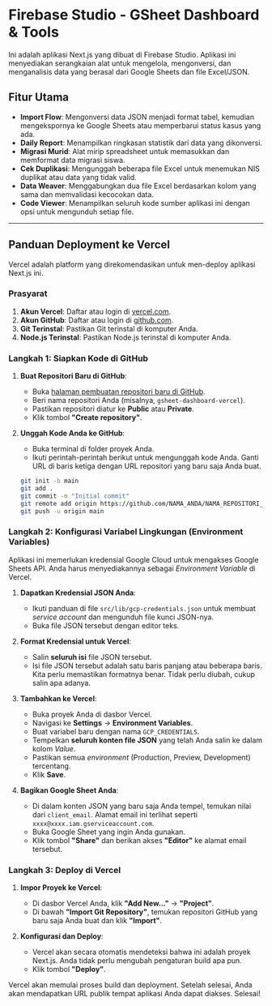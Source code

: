 # Firebase Studio - GSheet Dashboard & Tools

Ini adalah aplikasi Next.js yang dibuat di Firebase Studio. Aplikasi ini menyediakan serangkaian alat untuk mengelola, mengonversi, dan menganalisis data yang berasal dari Google Sheets dan file Excel/JSON.

## Fitur Utama

- **Import Flow**: Mengonversi data JSON menjadi format tabel, kemudian mengekspornya ke Google Sheets atau memperbarui status kasus yang ada.
- **Daily Report**: Menampilkan ringkasan statistik dari data yang dikonversi.
- **Migrasi Murid**: Alat mirip spreadsheet untuk memasukkan dan memformat data migrasi siswa.
- **Cek Duplikasi**: Mengunggah beberapa file Excel untuk menemukan NIS duplikat atau data yang tidak valid.
- **Data Weaver**: Menggabungkan dua file Excel berdasarkan kolom yang sama dan memvalidasi kecocokan data.
- **Code Viewer**: Menampilkan seluruh kode sumber aplikasi ini dengan opsi untuk mengunduh setiap file.

---

## Panduan Deployment ke Vercel

Vercel adalah platform yang direkomendasikan untuk men-deploy aplikasi Next.js ini.

### Prasyarat

1.  **Akun Vercel**: Daftar atau login di [vercel.com](https://vercel.com).
2.  **Akun GitHub**: Daftar atau login di [github.com](https://github.com).
3.  **Git Terinstal**: Pastikan Git terinstal di komputer Anda.
4.  **Node.js Terinstal**: Pastikan Node.js terinstal di komputer Anda.

### Langkah 1: Siapkan Kode di GitHub

1.  **Buat Repositori Baru di GitHub**:
    *   Buka [halaman pembuatan repositori baru di GitHub](https://github.com/new).
    *   Beri nama repositori Anda (misalnya, `gsheet-dashboard-vercel`).
    *   Pastikan repositori diatur ke **Public** atau **Private**.
    *   Klik tombol **"Create repository"**.

2.  **Unggah Kode Anda ke GitHub**:
    *   Buka terminal di folder proyek Anda.
    *   Ikuti perintah-perintah berikut untuk mengunggah kode Anda. Ganti URL di baris ketiga dengan URL repositori yang baru saja Anda buat.
      ```bash
      git init -b main
      git add .
      git commit -m "Initial commit"
      git remote add origin https://github.com/NAMA_ANDA/NAMA_REPOSITORI_ANDA.git
      git push -u origin main
      ```

### Langkah 2: Konfigurasi Variabel Lingkungan (Environment Variables)

Aplikasi ini memerlukan kredensial Google Cloud untuk mengakses Google Sheets API. Anda harus menyediakannya sebagai *Environment Variable* di Vercel.

1.  **Dapatkan Kredensial JSON Anda**:
    *   Ikuti panduan di file `src/lib/gcp-credentials.json` untuk membuat *service account* dan mengunduh file kunci JSON-nya.
    *   Buka file JSON tersebut dengan editor teks.

2.  **Format Kredensial untuk Vercel**:
    *   Salin **seluruh isi** file JSON tersebut.
    *   Isi file JSON tersebut adalah satu baris panjang atau beberapa baris. Kita perlu memastikan formatnya benar. Tidak perlu diubah, cukup salin apa adanya.

3.  **Tambahkan ke Vercel**:
    *   Buka proyek Anda di dasbor Vercel.
    *   Navigasi ke **Settings** -> **Environment Variables**.
    *   Buat variabel baru dengan nama `GCP_CREDENTIALS`.
    *   Tempelkan **seluruh konten file JSON** yang telah Anda salin ke dalam kolom *Value*.
    *   Pastikan semua *environment* (Production, Preview, Development) tercentang.
    *   Klik **Save**.

4.  **Bagikan Google Sheet Anda**:
    *   Di dalam konten JSON yang baru saja Anda tempel, temukan nilai dari `client_email`. Alamat email ini terlihat seperti `xxxx@xxxx.iam.gserviceaccount.com`.
    *   Buka Google Sheet yang ingin Anda gunakan.
    *   Klik tombol **"Share"** dan berikan akses **"Editor"** ke alamat email tersebut.

### Langkah 3: Deploy di Vercel

1.  **Impor Proyek ke Vercel**:
    *   Di dasbor Vercel Anda, klik **"Add New..."** -> **"Project"**.
    *   Di bawah **"Import Git Repository"**, temukan repositori GitHub yang baru saja Anda buat dan klik **"Import"**.

2.  **Konfigurasi dan Deploy**:
    *   Vercel akan secara otomatis mendeteksi bahwa ini adalah proyek Next.js. Anda tidak perlu mengubah pengaturan build apa pun.
    *   Klik tombol **"Deploy"**.

Vercel akan memulai proses build dan deployment. Setelah selesai, Anda akan mendapatkan URL publik tempat aplikasi Anda dapat diakses. Selesai!
